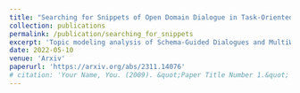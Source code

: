 ```yaml
---
title: "Searching for Snippets of Open Domain Dialogue in Task-Oriented Dialogue Datasets"
collection: publications
permalink: /publication/searching_for_snippets
excerpt: 'Topic modeling analysis of Schema-Guided Dialogues and MultiWOZ, where we search for topics that are most similar to a set of social-talk-related keywords.'
date: 2022-05-10
venue: 'Arxiv'
paperurl: 'https://arxiv.org/abs/2311.14076'
# citation: 'Your Name, You. (2009). &quot;Paper Title Number 1.&quot; <i>Journal 1</i>. 1(1).'
---
```

